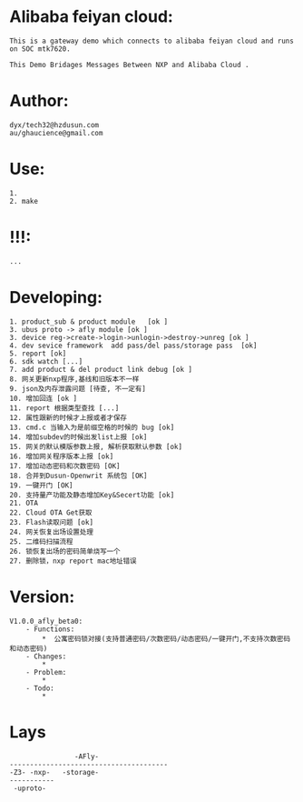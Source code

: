 # Alibaba feiyan cloud:  
	This is a gateway demo which connects to alibaba feiyan cloud and runs on SOC mtk7620.  
	  
	This Demo Bridages Messages Between NXP and Alibaba Cloud .  

# Author:   
	dyx/tech32@hzdusun.com  
	au/ghaucience@gmail.com

# Use:   
	1.  
	2. make  

# !!!:  
	...  

# Developing:  
	1. product_sub & product module   [ok ]  
	3. ubus proto -> afly module [ok ]
	3. device reg->create->login->unlogin->destroy->unreg [ok ]
	4. dev sevice framework  add pass/del pass/storage pass  [ok]
	5. report [ok]
	6. sdk watch [...]
	7. add product & del product link debug [ok ]  
	8. 网关更新nxp程序,基线和旧版本不一样
	9. json及内存泄露问题 [待查, 不一定有]
	10. 增加回连 [ok ]
	11. report 根据类型查找 [...]
	12. 属性跟新的时候才上报或者才保存
	13. cmd.c 当输入为是前缀空格的时候的 bug [ok]
	14. 增加subdev的时候出发list上报 [ok]
	15. 网关的默认模版参数上报, 解析获取默认参数 [ok]
	16. 增加网关程序版本上报 [ok]
	17. 增加动态密码和次数密码 [OK] 
	18. 合并到Dusun-Openwrit 系统包 [OK]
	19. 一键开门 [OK]
	20. 支持量产功能及静态增加Key&Secert功能 [ok]
	21. OTA
	22. Cloud OTA Get获取
	23. Flash读取问题 [ok]
	24. 网关恢复出场设置处理
	25. 二维码扫描流程
	26. 锁恢复出场的密码简单烧写一个
	27. 删除锁，nxp report mac地址错误

	
# Version:  
	V1.0.0_afly_beta0:  
		- Functions:  
			*  公寓密码锁对接(支持普通密码/次数密码/动态密码/一键开门,不支持次数密码和动态密码)
		- Changes:  
			*  
		- Problem:  
			*  
		- Todo:  
			*  

# Lays 
	
					-AFly-
	---------------------------------------
	-Z3- -nxp-   -storage-
	-----------
	 -uproto-

